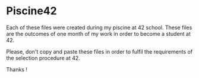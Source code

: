 # Piscine42
Each of these files were created during my piscine at 42 school.
These files are the outcomes of one month of my work in order to become a student at 42.

Please, don't copy and paste these files in order to fulfil the requirements of the selection procedure at 42.

Thanks !
